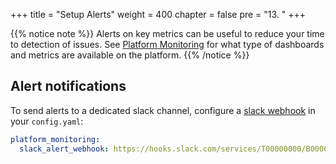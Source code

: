 +++
title = "Setup Alerts"
weight = 400
chapter = false
pre = "13. "
+++

{{% notice note %}}
Alerts on key metrics can be useful to reduce your time to detection of issues. See [Platform Monitoring](../../platform/platform-monitoring) for what type of dashboards and metrics are available on the platform.
{{% /notice %}}

## Alert notifications

To send alerts to a dedicated slack channel, configure a [slack webhook](https://api.slack.com/messaging/webhooks) in your `config.yaml`:

```yaml
platform_monitoring:
  slack_alert_webhook: https://hooks.slack.com/services/T00000000/B00000000/XXXXXXXXXXXXXXXXXXXXXXXX
```